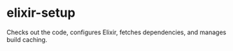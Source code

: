 # elixir-setup
Checks out the code, configures Elixir, fetches dependencies, and manages build caching.
